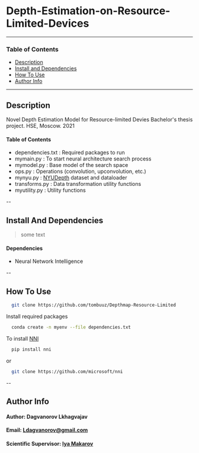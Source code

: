 # Depth-Estimation-on-Resource-Limited-Devices

---
### Table of Contents

- [Description](#description)
- [Install and Dependencies](#install-and-dependencies)
- [How To Use](#how-to-use)
- [Author Info](#author-info)
--- 
## Description
Novel Depth Estimation Model for Resource-limited Devies
Bachelor's thesis project. HSE, Moscow. 2021

#### Table of Contents
- dependencies.txt : Required packages to run
- mymain.py : To start neural architecture search process
- mymodel.py : Base model of the search space
- ops.py : Operations (convolution, upconvolution, etc.)
- mynyu.py : [NYUDepth](https://cs.nyu.edu/~silberman/datasets/nyu_depth_v2.html) dataset and dataloader
- transforms.py : Data transformation utility functions
- myutility.py : Utility functions

--
## Install And Dependencies

> some text
#### Dependencies
- Neural Network Intelligence 

--
## How To Use

```bash
  git clone https://github.com/tombuuz/Depthmap-Resource-Limited
```

Install required packages
```bash
  conda create -n myenv --file dependencies.txt
```

To install [NNI](https://github.com/microsoft/nni)
```bash
  pip install nni
```
or 
```bash
  git clone https://github.com/microsoft/nni 
```


--
## Author Info

#### Author: Dagvanorov Lkhagvajav 
#### Email: Ldagvanorov@gmail.com
#### Scientific Supervisor: [lya Makarov](https://www.hse.ru/en/staff/iamakarov)


